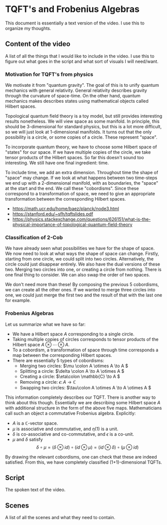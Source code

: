 # TQFT's and Frobenius Algebras

This document is essentially a text version of the
video. I use this to organize my thoughts.

## Content of the video

A list of all the things that I would like to include in the video.
I use this to figure out what goes in the script and what sort
of visuals I will need/want.

### Motivation for TQFT's from physics

We motivate it from "quantum gravity".
The goal of this is to unify quantum mechanics
with general relativity.
General relativity describes gravity through the curvature
of space-time. On the other hand, quantum mechanics
makes describes states using mathematical objects
called Hilbert spaces.

Topological quantum field theory is a toy model, but
still provides interesting results nonetheless.
We will view space as some manifold. In principle,
this should be 3-dimensional for standard physics,
but this is a lot more difficult, so we will
just look at 1-dimensional manifolds.
It turns out that the only possibility is a circle,
or some copies of a circle. These represent "space".

To incorporate quantum theory, we have to choose
some Hilbert space of "states" for our space.
If we have multiple copies of the circle, we
take tensor products of the Hilbert spaces.
So far this doesn't sound too interesting. We still
have one final ingredient: time.

To include time, we add an extra dimension. Throughout
time the shape of "space" may change. If we look at
what happens between two time-steps we end up with a
2-dimensional manifold, with as boundaries, the "space"
at the start and the end. We call these "cobordisms".
Since these correspond to a transformation of space,
we need to give an appropriate transformation
between the corresponding Hilbert spaces.

- <https://math.ucr.edu/home/baez/planck/node3.html>
- <https://stanford.edu/~sfh/tqftslides.pdf>
- <https://physics.stackexchange.com/questions/626151/what-is-the-physical-importance-of-topological-quantum-field-theory>

### Classification of 2-Cob

We have already seen what possibilities we have
for the shape of space. We now need to look at what
ways the shape of space can change. Firstly,
starting from one circle, we could split into
two circles. Alternatively, the circle could
just disappear entirely. We also have the
dual versions of these two. Merging two
circles into one, or creating a circle from
nothing. There is one final thing to consider.
We can also swap the order of two spaces.

We don't need more than these! By composing
the previous 5 cobordisms, we can create all
the other ones. If we wanted to merge
three circles into one, we could just merge
the first two and the result of that with the
last one for example.

### Frobenius Algebras

Let us summarize what we have so far:

- We have a Hilbert space $A$ corresponding to a single circle.
- Taking multiple copies of circles corresponds to
tensor products of the Hilbert space $A \otimes \cdots \otimes A$.
- To a cobordism, a transformation of space through time corresponds
a map between the corresponding Hilbert spaces.
- There are essentially 5 types of cobordisms:
  - Merging two circles: $\mu \colon A \otimes A \to A $
  - Splitting a circle: $\delta \colon A \to A \otimes A $
  - Creating a circle: $\eta\colon \mathbb{C} \to A $
  - Removing a circle: $\epsilon \colon A \to \mathbb{C}$
  - Swapping two circles: $\tau\colon A \otimes A \to A \otimes A $

This information completely describes our TQFT. There
is another way to think about this though. Essentially
we are describing some Hilbert space $A$ with
additional structure in the form of the above
five maps. Mathematicians call such an object
a commutative Frobenius algebra. Explicitly:

- $A$ is a $\mathbb{C}$-vector space.
- $\mu$ is associative and commutative, and $\eta(1)$ is a unit.
- $\delta$ is co-associative and co-commutative, and $\epsilon$ is a co-unit.
- $\mu$ and $\delta$ satisfy
$$ \delta \circ \mu =
(\delta \otimes id) \circ (id \otimes \mu) =
(id \otimes \delta) \circ (\mu \otimes id)
$$

By drawing the relevant cobordisms, one can check that these are
indeed satisfied. From this, we have completely classified
(1+1)-dimensional TQFTs.

## Script

The spoken text of the video.

## Scenes

A list of all the scenes and what they need to contain.
